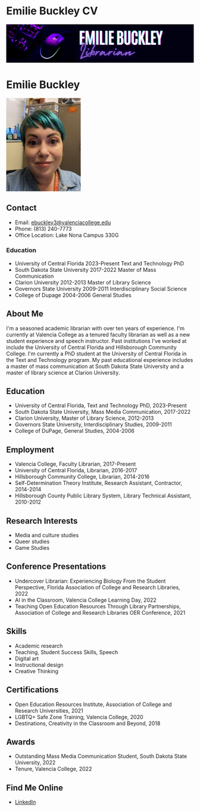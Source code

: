 # Emilie Buckley CV

![Featured Image](assets/websitebanner2.jpg)

# Emilie Buckley

![Featured Image](assets/profile.jpg)

## Contact
- Email: [ebuckley3@valenciacollege.edu](mailto:ebuckley3@valenciacollege.edu)
- Phone: (813) 240-7773
- Office Location: Lake Nona Campus 330G

### Education
* University of Central Florida  2023-Present
  Text and Technology PhD
* South Dakota State University  2017-2022
  Master of Mass Communication
* Clarion University  2012-2013
  Master of Library Science
* Governors State University  2009-2011
  Interdisciplinary Social Science
* College of Dupage 2004-2006
  General Studies

## About Me
I'm a seasoned academic librarian with over ten years of experience. I'm currently at Valencia College as a tenured faculty librarian as well as a new student experience and speech instructor. Past institutions I've worked at include the University of Central Florida and Hillsborough Community College. I'm currently a PhD student at the University of Central Florida in the Text and Technology program. My past educational experience includes a master of mass communication at South Dakota State University and a master of library science at Clarion University.

## Education
- University of Central Florida, Text and Technology PhD, 2023-Present
- South Dakota State University, Mass Media Communication, 2017-2022
- Clarion University, Master of Library Science, 2012-2013
- Governors State University, Interdisciplinary Studies, 2009-2011
- College of DuPage, General Studies, 2004-2006

## Employment
- Valencia College, Faculty Librarian, 2017-Present
- University of Central Florida, Librarian, 2016-2017
- Hillsborough Community College, Librarian, 2014-2016
- Self-Determination Theory Institute, Research Assistant, Contractor, 2014-2014
- Hillsborough County Public Library System, Library Technical Assistant, 2010-2012

## Research Interests
- Media and culture studies
- Queer studies
- Game Studies

## Conference Presentations
- Undercover Librarian: Experiencing Biology From the Student Perspective, Florida Association of College and Research Libraries, 2022
- AI in the Classroom, Valencia College Learning Day, 2022
- Teaching Open Education Resources Through Library Partnerships, Association of College and Research Libraries OER Conference, 2021

## Skills
- Academic research
- Teaching, Student Success Skills, Speech
- Digital art
- Instructional design
- Creative Thinking

## Certifications
- Open Education Resources Institute, Association of College and Research Universities, 2021
- LGBTQ+ Safe Zone Training, Valencia College, 2020
- Destinations, Creativity in the Classroom and Beyond, 2018

## Awards
- Outstanding Mass Media Communication Student, South Dakota State University, 2022
- Tenure, Valencia College, 2022

## Find Me Online
- [LinkedIn](https://www.linkedin.com/in/emiliebuckley/)




